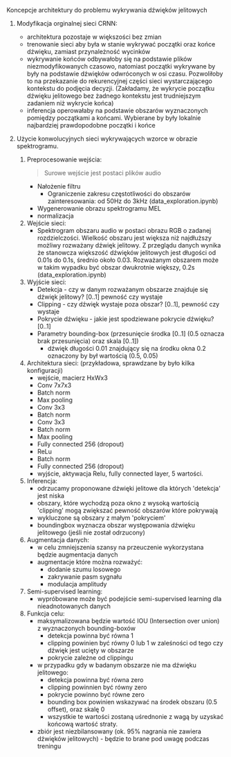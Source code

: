 Koncepcje architektury do problemu wykrywania dźwięków jelitowych

1. Modyfikacja orginalnej sieci CRNN:
    - architektura pozostaje w większości bez zmian
    - trenowanie sieci aby była w stanie wykrywać początki oraz końce dźwięku, zamiast przynależność wycinków
    - wykrywanie końców odbywałoby się na podstawie plików niezmodyfikowanych czasowo, natomiast początki wykrywane by były na podstawie dźwięków odwróconych w osi czasu. Pozwoliłoby to na przekazanie do rekurencyjnej części sieci wystarczającego kontekstu do podjęcia decyzji. (Zakładamy, że wykrycie początku dźwięku jelitowego bez żadnego kontekstu jest trudniejszym zadaniem niż wykrycie końca)
    - inferencja operowałaby na podstawie obszarów wyznaczonych pomiędzy początkami a końcami. Wybierane by były lokalnie najbardziej prawdopodobne początki i końce

2. Użycie konwolucyjnych sieci wykrywających wzorce w obrazie spektrogramu.
    1. Preprocesowanie wejścia:
        > Surowe wejście jest postaci plików audio
        - Nałożenie filtru 
            - Ograniczenie zakresu częstotliwości do obszarów zainteresowania: od 50Hz do 3kHz (data_exploration.ipynb)
        - Wygenerowanie obrazu spektrogramu MEL
        - normalizacja
    2. Wejście sieci:
        - Spektrogram obszaru audio w postaci obrazu RGB o zadanej rozdzielczości. Wielkość obszaru jest większa niż najdłuższy możliwy rozważany dźwięk jelitowy. Z przeglądu danych wynika że stanowcza większość dźwięków jelitowych jest długości od 0.01s do 0.1s, średnio około 0.03. Rozważanym obszarem może w takim wypadku być obszar dwukrotnie większy, 0.2s (data_exploration.ipynb)
    3. Wyjście sieci:
        - Detekcja - czy w danym rozważanym obszarze znajduje się dźwięk jelitowy? [0..1] pewność czy wystaje
        - Clipping - czy dźwięk wystaje poza obszar? [0..1], pewność czy wystaje
        - Pokrycie dźwięku - jakie jest spodziewane pokrycie dźwięku? [0..1]
        - Parametry bounding-box (przesunięcie środka [0..1] (0.5 oznacza brak przesunięcia) oraz skala [0..1])
            - dźwięk długości 0.01 znajdujący się na środku okna 0.2 oznaczony by był wartością (0.5, 0.05) 
    4. Architektura sieci: (przykładowa, sprawdzane by było kilka konfiguracji)
        - wejście, macierz HxWx3
        - Conv 7x7x3
        - Batch norm
        - Max pooling
        - Conv 3x3
        - Batch norm
        - Conv 3x3
        - Batch norm
        - Max pooling
        - Fully connected 256 (dropout)
        - ReLu
        - Batch norm
        - Fully connected 256 (dropout)
        - wyjście, aktywacja Relu, fully connected layer, 5 wartości.
    5. Inferencja:
        - odrzucamy proponowane dźwięki jelitowe dla których 'detekcja' jest niska
        - obszary, które wychodzą poza okno z wysoką wartością 'clipping' mogą zwiększać pewność obszarów które pokrywają
        - wykluczone są obszary z małym 'pokryciem'
        - boundingbox wyznacza obszar występowania dźwięku jelitowego (jeśli nie został odrzucony)
    6. Augmentacja danych:
        - w celu zmniejszenia szansy na przeuczenie wykorzystana będzie augmentacja danych
        - augmentacje które można rozważyć:
            - dodanie szumu losowego
            - zakrywanie pasm sygnału
            - modulacja amplitudy 
    7. Semi-supervised learning:
        - wypróbowane może być podejście semi-supervised learning dla nieadnotowanych danych
    6. Funkcja celu:
        - maksymalizowana będzie wartość IOU (Intersection over union) z wyznaczonych bounding-boxów
            - detekcja powinna być równa 1
            - clipping powinien być równy 0 lub 1 w zaleśności od tego czy dźwięk jest ucięty w obszarze
            - pokrycie zależne od clippingu
        - w przypadku gdy w badanym obszarze nie ma dźwięku jelitowego:
            - detekcja powinna być równa zero
            - clipping powinnien być równy zero
            - pokrycie powinno być równe zero
            - bounding box powinien wskazywać na środek obszaru (0.5 offset), oraz skalę 0
            - wszystkie te wartości zostaną uśrednonie z wagą by uzyskać końcową wartość straty.
        - zbiór jest niezbilansowany (ok. 95% nagrania nie zawiera dźwięków jelitowych) - będzie to brane pod uwagę podczas treningu